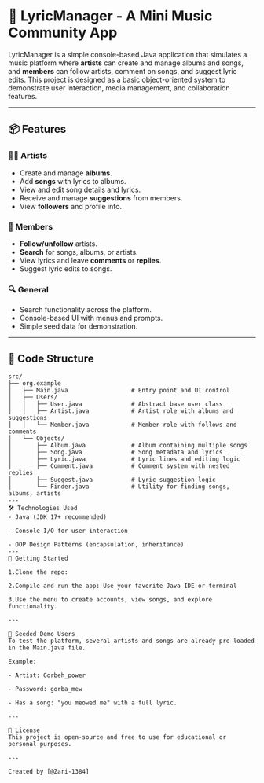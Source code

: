 # 🎵 LyricManager - A Mini Music Community App

LyricManager is a simple console-based Java application that simulates a music platform where **artists** can create and manage albums and songs, and **members** can follow artists, comment on songs, and suggest lyric edits. This project is designed as a basic object-oriented system to demonstrate user interaction, media management, and collaboration features.

---

## 📦 Features

### 👩‍🎤 Artists
- Create and manage **albums**.
- Add **songs** with lyrics to albums.
- View and edit song details and lyrics.
- Receive and manage **suggestions** from members.
- View **followers** and profile info.

### 👥 Members
- **Follow/unfollow** artists.
- **Search** for songs, albums, or artists.
- View lyrics and leave **comments** or **replies**.
- Suggest lyric edits to songs.

### 🔍 General
- Search functionality across the platform.
- Console-based UI with menus and prompts.
- Simple seed data for demonstration.

---

## 🧩 Code Structure

```plaintext
src/
├── org.example
│   ├── Main.java                  # Entry point and UI control
│   ├── Users/
│   │   ├── User.java              # Abstract base user class
│   │   ├── Artist.java            # Artist role with albums and suggestions
│   │   └── Member.java            # Member role with follows and comments
│   └── Objects/
│       ├── Album.java             # Album containing multiple songs
│       ├── Song.java              # Song metadata and lyrics
│       ├── Lyric.java             # Lyric lines and editing logic
│       ├── Comment.java           # Comment system with nested replies
│       ├── Suggest.java           # Lyric suggestion logic
│       └── Finder.java            # Utility for finding songs, albums, artists
---
🛠️ Technologies Used
- Java (JDK 17+ recommended)

- Console I/O for user interaction

- OOP Design Patterns (encapsulation, inheritance)
---
🚀 Getting Started

1.Clone the repo:

2.Compile and run the app: Use your favorite Java IDE or terminal

3.Use the menu to create accounts, view songs, and explore functionality.

---

🌱 Seeded Demo Users
To test the platform, several artists and songs are already pre-loaded in the Main.java file.

Example:

- Artist: Gorbeh_power

- Password: gorba_mew

- Has a song: "you meowed me" with a full lyric.

---

📄 License
This project is open-source and free to use for educational or personal purposes.

---

Created by [@Zari-1384]

